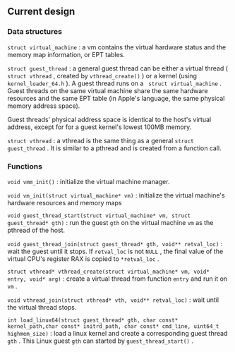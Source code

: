 ## Current design

### Data structures 

`struct virtual_machine` : a vm contains the virtual hardware status and the memory map information, or EPT tables. 

`struct guest_thread` : a general guest thread can be either a virtual thread ( `struct vthread` , created by ` vthread_create() ` ) or a kernel (using ` kernel_loader_64.h ` ). A guest thread runs on a ` struct virtual_machine` . Guest threads on the same virtual machine share the same hardware resources and the same EPT table (in Apple's language, the same physical memory address space). 

Guest threads' physical address space is identical to the host's virtual address, except for for a guest kernel's lowest 100MB memory.

`struct vthread` : a vthread is the same thing as a general `struct guest_thread` . It is similar to a pthread and is created from a function call.

### Functions

`void vmm_init()` : initialize the virtual machine manager.

`void vm_init(struct virtual_machine* vm)` : initialize the virtual machine's hardware resources and memory maps

`void guest_thread_start(struct virtual_machine* vm, struct guest_thread* gth)` : run the guest `gth` on the virtual machine `vm` as the pthread of the host. 

`void guest_thread_join(struct guest_thread* gth, void** retval_loc)` :  wait the guest until it stops. If `retval_loc` is not `NULL` , the final value of the virtual CPU's register RAX is copied to `*retval_loc` .

`struct vthread* vthread_create(struct virtual_machine* vm, void* entry, void* arg)` : create a virtual thread from function `entry` and run it on `vm` .

`void vthread_join(struct vthread* vth, void** retval_loc)` : wait until the virtual thread stops.

`int load_linux64(struct guest_thread* gth, char const* kernel_path,char const* initrd_path, char const* cmd_line, uint64_t highmem_size)` : load a linux kernel and create a corresponding guest thread `gth` . This Linux guest `gth` can started by `guest_thread_start()` . 
